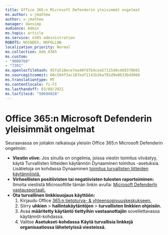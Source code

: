```yaml
---
title: Office 365:n Microsoft Defenderin yleisimmät ongelmat
ms.author: v-jmathew
author: v-jmathew
manager: dansimp
audience: Admin
ms.topic: article
ms.service: o365-administration
ROBOTS: NOINDEX, NOFOLLOW
localization_priority: Normal
ms.collection: Adm_O365
ms.custom:
- "9000760"
- "7391"
ms.openlocfilehash: 05fa518ece7ea40fd7b4cea57115d9cd60370b01
ms.sourcegitcommit: 60c504f3ac187eaf1141b3ba701d9e0633bdd968
ms.translationtype: MT
ms.contentlocale: fi-FI
ms.lasthandoff: 03/08/2021
ms.locfileid: "50694028"
---
```

# <a name="fix-common-problems-with-microsoft-defender-for-office-365"></a>Office 365:n Microsoft Defenderin yleisimmät ongelmat

Seuraavassa on joitakin ratkaisuja yleisiin Office 365:n Microsoft Defenderin ongelmiin:

- **Viestin viive:** Jos sinulla on ongelmia, joissa viestin toimitus viivästyy,  käytä Turvallisten liitteiden käytännön Dynaaminen toimitus -asetuksia. Lisätietoja on kohdassa Dynaaminen [toimitus turvallisten liitteiden käytännöistä.](https://go.microsoft.com/fwlink/?linkid=2094106)
- **Virheellisten positiivisten tai negatiivisten tulosten raportoiminen:** Ilmoita viestistä Microsoftille tämän linkin avulla: [Microsoft DefenderIn vastausportaali.](https://go.microsoft.com/fwlink/?linkid=2092835)
- **Ota turvallinen linkkisuojaus käyttöön:**
    1. Kirjaudu Office [365:n tietoturva- & yhteensopivuuskeskukseen.](https://go.microsoft.com/fwlink/p/?linkid=2077143)
    2. Siirry **uhkien**  >  **hallintakäytäntöjen**  >  **turvallisten linkkien ohjeisiin.**
    3. Avaa **määritetty käytäntö tiettyihin vastaanottajiin** sovellettavassa käytännöt-kohdassa.
    4. Valitse **Asetukset-kohdassa** **Käytä turvallisia linkkejä organisaatiossa lähetetyissä viesteissä.**
